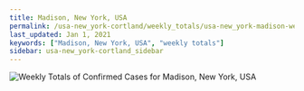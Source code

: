 ```yaml
---
title: Madison, New York, USA
permalink: /usa-new_york-cortland/weekly_totals/usa-new_york-madison-weekly_totals.html
last_updated: Jan 1, 2021
keywords: ["Madison, New York, USA", "weekly totals"]
sidebar: usa-new_york-cortland_sidebar
---
```


![Weekly Totals of Confirmed Cases for Madison, New York, USA](/covid_tracker/images/graphs/usa-new_york-madison-weekly_totals_graph.png)
